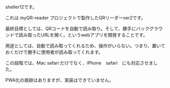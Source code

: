 sheller12です。

これは myQR-reader プロジェクトで製作したQRリーダーver2です。

最終目標としては、QRコードを自動で読み取り。そして、勝手にバックグラウンドで読み取ったURLを開く。というwebアプリを開発することです。

用途としては、自動で読み取ってくれるため、操作がいらない。つまり、置いておくだけで勝手に使用者が読み取ってくれます。

この段階では、Mac safari だけでなく、iPhone　safari　にも対応させました。

PWA化の痕跡はありますが、実装はできていません。